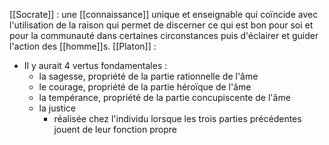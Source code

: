 [[Socrate]] : une [[connaissance]] unique et enseignable qui coïncide avec l'utilisation de la raison qui permet de discerner ce qui est bon pour soi et pour la communauté dans certaines circonstances puis d'éclairer et guider l'action des [[homme]]s. 
[[Platon]] : 
- Il y aurait 4 vertus fondamentales :
  - la sagesse, propriété de la partie rationnelle de l'âme
  - le courage, propriété de la partie héroïque de l'âme
  - la tempérance, propriété de la partie concupiscente de l'âme
  - la justice
    - réalisée chez l'individu lorsque les trois parties précédentes jouent de leur fonction propre